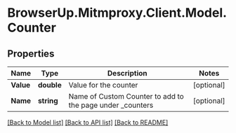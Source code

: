 # BrowserUp.Mitmproxy.Client.Model.Counter

## Properties

Name | Type | Description | Notes
------------ | ------------- | ------------- | -------------
**Value** | **double** | Value for the counter | [optional] 
**Name** | **string** | Name of Custom Counter to add to the page under _counters | [optional] 

[[Back to Model list]](../README.md#documentation-for-models) [[Back to API list]](../README.md#documentation-for-api-endpoints) [[Back to README]](../README.md)


